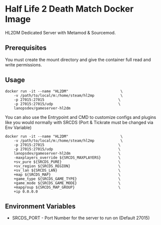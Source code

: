 # Half Life 2 Death Match Docker Image

HL2DM Dedicated Server with Metamod & Sourcemod.

## Prerequisites

You must create the mount directory and give the container full read and write permissions.

## Usage

```
docker run -it --name "HL2DM"                        \
    -v /path/to/local/m:/home/steam/hl2mp            \
    -p 27015:27015                                  \
    -p 27015:27015/udp                              \
    lanopsdev/gameserver-hl2dm
```

You can also use the Entrypoint and CMD to customize configs and plugins like you would normally with SRCDS (Port & Tickrate must be changed via Env Variable)

```
docker run -it --name "HL2DM"                        \
    -v /path/to/local/m:/home/steam/hl2mp            \
    -p 27015:27015                                  \
    -p 27015:27015/udp                              \
    lanopsdev/gameserver-hl2dm                      \
    -maxplayers_override ${SRCDS_MAXPLAYERS}        \
    +sv_pure ${SRCDS_PURE}                          \
    +sv_region ${SRCDS_REGION}                      \
    +sv_lan ${SRCDS_LAN}                            \
    +map ${SRCDS_MAP}                               \
    +game_type ${SRCDS_GAME_TYPE}                   \
    +game_mode ${SRCDS_GAME_MODE}                   \
    +mapgroup ${SRCDS_MAP_GROUP}                    \
    +ip 0.0.0.0

```

## Environment Variables

* SRCDS_PORT - Port Number for the server to run on (Default 27015)
